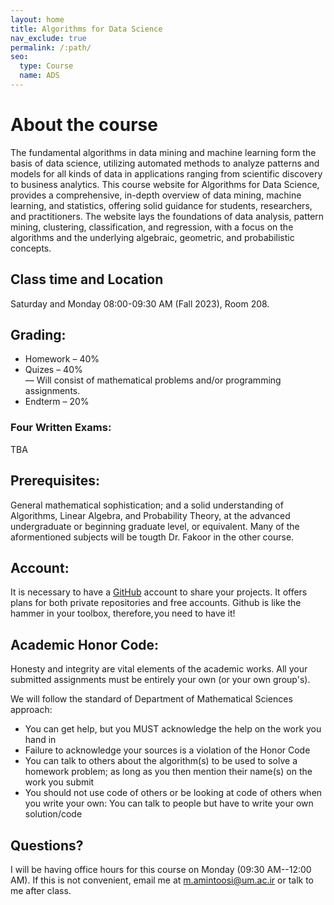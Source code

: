```yaml
---
layout: home
title: Algorithms for Data Science
nav_exclude: true
permalink: /:path/
seo:
  type: Course
  name: ADS
---
```


# About the course

The fundamental algorithms in data mining and machine learning form the basis of data science, utilizing automated methods to analyze patterns and models for all kinds of data in applications ranging from scientific discovery to business analytics. This course website for Algorithms for Data Science, provides a comprehensive, in-depth overview of data mining, machine learning, and statistics, offering solid guidance for students, researchers, and practitioners. The website lays the foundations of data analysis, pattern mining, clustering, classification, and regression, with a focus on the algorithms and the underlying algebraic, geometric, and probabilistic concepts.

## <a name="Class-Time-and-Location"></a>Class time and Location
Saturday and Monday 08:00-09:30 AM (Fall 2023), Room 208. 

## <a name="Grading"></a>Grading:
* Homework – 40% <br>
* Quizes – 40% <br>
— Will consist of mathematical problems and/or programming assignments.
* Endterm – 20%

### <a name="Four-Written-Exams"></a>Four Written Exams:
TBA

## <a name="Prerequisites"></a>Prerequisites:
General mathematical sophistication; and a solid understanding of Algorithms, Linear Algebra, and Probability Theory, at the advanced undergraduate or beginning graduate level, or equivalent.
Many of the aformentioned subjects will be tougth Dr. Fakoor in the other course.


<!-- ## <a name="Topics"></a>Topics:
Have a look at some reports of [Kaggle](https://www.kaggle.com/) or Stanford students ([CS224N](http://nlp.stanford.edu/courses/cs224n/2015/), [CS224D](http://cs224d.stanford.edu/reports_2016.html)) to get some general inspiration. -->

## <a name="Account"></a>Account:
It is necessary to have a [GitHub](https://github.com/) account to share your projects. It offers plans for both private repositories and free accounts. Github is like the hammer in your toolbox, therefore, you need to have it!

## <a name="Academic-Honor-Code"></a>Academic Honor Code:
Honesty and integrity are vital elements of the academic works. All your submitted assignments must be entirely your own (or your own group's).

We will follow the standard of Department of Mathematical Sciences approach: 
* You can get help, but you MUST acknowledge the help on the work you hand in
* Failure to acknowledge your sources is a violation of the Honor Code
*  You can talk to others about the algorithm(s) to be used to solve a homework problem; as long as you then mention their name(s) on the work you submit
* You should not use code of others or be looking at code of others when you write your own: You can talk to people but have to write your own solution/code

## <a name="Questions"></a>Questions?
I will be having office hours for this course on Monday (09:30 AM--12:00 AM). If this is not convenient, email me at m.amintoosi@um.ac.ir or talk to me after class.
